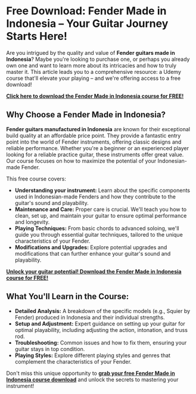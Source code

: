 # Free Download: Fender Made in Indonesia – Your Guitar Journey Starts Here!

Are you intrigued by the quality and value of **Fender guitars made in Indonesia**? Maybe you're looking to purchase one, or perhaps you already own one and want to learn more about its intricacies and how to truly master it. This article leads you to a comprehensive resource: a Udemy course that'll elevate your playing – and we're offering access to a free download!

[**Click here to download the Fender Made in Indonesia course for FREE!**](https://udemywork.com/fender-made-in-indonesia)

## Why Choose a Fender Made in Indonesia?

**Fender guitars manufactured in Indonesia** are known for their exceptional build quality at an affordable price point. They provide a fantastic entry point into the world of Fender instruments, offering classic designs and reliable performance. Whether you're a beginner or an experienced player looking for a reliable practice guitar, these instruments offer great value. Our course focuses on how to maximize the potential of your Indonesian-made Fender.

This free course covers:
* **Understanding your instrument:** Learn about the specific components used in Indonesian-made Fenders and how they contribute to the guitar's sound and playability.
* **Maintenance and Care:** Proper care is crucial. We'll teach you how to clean, set up, and maintain your guitar to ensure optimal performance and longevity.
* **Playing Techniques:** From basic chords to advanced soloing, we'll guide you through essential guitar techniques, tailored to the unique characteristics of your Fender.
* **Modifications and Upgrades:** Explore potential upgrades and modifications that can further enhance your guitar's sound and playability.

[**Unlock your guitar potential! Download the Fender Made in Indonesia course for FREE!**](https://udemywork.com/fender-made-in-indonesia)

## What You'll Learn in the Course:

*   **Detailed Analysis:** A breakdown of the specific models (e.g., Squier by Fender) produced in Indonesia and their individual strengths.
*   **Setup and Adjustment:** Expert guidance on setting up your guitar for optimal playability, including adjusting the action, intonation, and truss rod.
*   **Troubleshooting:** Common issues and how to fix them, ensuring your guitar stays in top condition.
*   **Playing Styles:** Explore different playing styles and genres that complement the characteristics of your Fender.

Don't miss this unique opportunity to **[grab your free Fender Made in Indonesia course download](https://udemywork.com/fender-made-in-indonesia)** and unlock the secrets to mastering your instrument!
